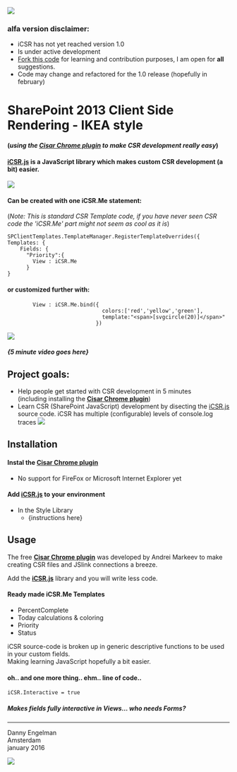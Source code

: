 ![](https://avatars0.githubusercontent.com/u/14222997?v=3&s=96)
### alfa version disclaimer:
* iCSR has not yet reached version 1.0  
* Is under active development  
* [Fork this code](https://github.com/365SI/iCSR#fork-destination-box) for learning and contribution purposes, I am open for **all** suggestions.
* Code may change and refactored for the 1.0 release (hopefully in february)

# SharePoint 2013 Client Side Rendering - IKEA style
#### (*using the [Cisar Chrome plugin](https://chrome.google.com/webstore/detail/cisar/nifbdojdggkboiifaklkamfpjcmgafpo?hl=en) to make CSR development really easy*)

#### [**iCSR.js**](https://github.com/365CSI/iCSR/blob/master/iCSR.js) is a JavaScript library which makes custom CSR development (a bit) easier.

![](http://i.imgur.com/ZUNgWGh.jpg)

#### Can be created with one **iCSR.Me** statement:
(*Note: This is standard CSR Template code,
if you have never seen CSR code the 'iCSR.Me' part might not seem as cool as it is*)

    SPClientTemplates.TemplateManager.RegisterTemplateOverrides({
    Templates: {
        Fields: {
          "Priority":{
            View : iCSR.Me
          }
    }

#### or customized further with:

            View : iCSR.Me.bind({
                                  colors:['red','yellow','green'],
					              template:"<span>[svgcircle(20)]</span>"
            					})

![](http://i.imgur.com/pOMU6YW.jpg)  


#### *{5 minute video goes here}*

## Project goals:

* Help people get started with CSR development in 5 minutes  
(including installing the [**Cisar Chrome plugin**](https://chrome.google.com/webstore/detail/cisar/nifbdojdggkboiifaklkamfpjcmgafpo?hl=en))  
* Learn CSR (SharePoint JavaScript) development by disecting the [iCSR.js](https://github.com/365CSI/iCSR/blob/master/iCSR.js) source code.
iCSR has multiple (configurable) levels of console.log traces
![](http://i.imgur.com/NkVJTL7.jpg) 

## Installation

#### Instal the [Cisar Chrome plugin](https://chrome.google.com/webstore/detail/cisar/nifbdojdggkboiifaklkamfpjcmgafpo?hl=en)
* No support for FireFox or Microsoft Internet Explorer yet
#### Add [iCSR.js](https://github.com/365CSI/iCSR/blob/master/iCSR.js) to your environment

* In the Style Library  
	* {instructions here}
## Usage

The free [**Cisar Chrome plugin**](https://chrome.google.com/webstore/detail/cisar/nifbdojdggkboiifaklkamfpjcmgafpo?hl=en) was developed by Andrei Markeev to make creating CSR files and JSlink connections a breeze.

Add the [**iCSR.js**](https://github.com/365CSI/iCSR/blob/master/iCSR.js) library and you will write less code.

#### Ready made iCSR.Me Templates

* PercentComplete
* Today calculations & coloring
* Priority
* Status

iCSR source-code is broken up in generic descriptive functions to be used in your custom fields.  
Making learning JavaScript hopefully a bit easier.

#### oh.. and one more thing.. ehm.. line of code..

    iCSR.Interactive = true

##### Makes fields fully interactive in Views... who needs Forms?


----------


Danny Engelman  
Amsterdam  
january 2016



![](http://i.imgur.com/89vJz3x.jpg)